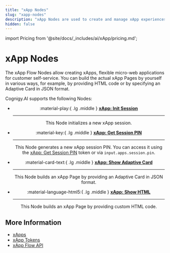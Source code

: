 ```yaml
---
title: "xApp Nodes"
slug: "xapp-nodes"
description: "xApp Nodes are used to create and manage xApp experiences."
hidden: false
---
```


import Pricing from '@site/docs/_includes/ai/xApp/pricing.md';

# xApp Nodes

<Pricing />

The xApp Flow Nodes allow creating xApps, flexible micro-web applications for customer self-service. You can build the actual xApp Pages by yourself in various ways, for example, by providing HTML code or by specifying an Adaptive Card in JSON format.

Cognigy.AI supports the following Nodes:

<div class="grid cards" style="text-align: center;" markdown>

-   :material-play:{ .lg .middle } __[xApp: Init Session](init-xApp-session.md)__

    ---

    This Node initializes a new xApp session.

-   :material-key:{ .lg .middle } __[xApp: Get Session PIN](get-xApp-session-PIN.md)__

    ---

    This Node generates a new xApp session PIN. You can access it using the [xApp: Get Session PIN](../../../../xApps/tokens.md#xapp-session-pin) token or via `input.apps.session.pin`.

-   :material-card-text:{ .lg .middle } __[xApp: Show Adaptive Card](set-AdaptiveCard-xApp-state.md)__

    ---

    This Node builds an xApp Page by providing an Adaptive Card in JSON format.

-   :material-language-html5:{ .lg .middle } __[xApp: Show HTML](set-html-xApp-state.md)__

    ---

    This Node builds an xApp Page by providing custom HTML code.

</div>

## More Information

- [xApps](../../../../xApps/overview.md)
- [xApp Tokens](../../../../xApps/tokens.md)
- [xApp Flow API](../../../../xApps/api.md)
